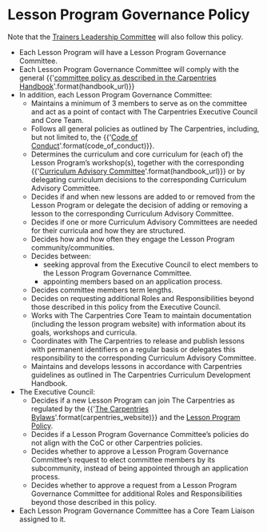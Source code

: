 # Lesson Program Governance Policy

Note that the [Trainers Leadership Committee](https://github.com/carpentries/trainers/blob/main/governance.md) will also follow this policy.

* Each Lesson Program will have a Lesson Program Governance Committee.
* Each Lesson Program Governance Committee will comply with the general {{'[committee policy as described in the Carpentries Handbook]({}/resources/general/committees.html)'.format(handbook_url)}}
* In addition, each Lesson Program Governance Committee:
    * Maintains a minimum of 3 members to serve as on the committee and act as a point of contact with The Carpentries Executive Council and Core Team.
    * Follows all general policies as outlined by The Carpentries, including, but not limited to, the {{'[Code of Conduct]({})'.format(code_of_conduct)}}.
    * Determines the curriculum and core curriculum for (each of) the Lesson Program’s workshop(s), together with the corresponding {{'[Curriculum Advisory Committee]({}/handbooks/curriculum_advisors.html)'.format(handbook_url)}} or by delegating curriculum decisions to the corresponding Curriculum Advisory Committee.
    * Decides if and when new lessons are added to or removed from the Lesson Program or delegate the decision of adding or removing a lesson to the corresponding Curriculum Advisory Committee.
    * Decides if one or more Curriculum Advisory Committees are needed for their curricula and how they are structured.
    * Decides how and how often they engage the Lesson Program community/communities.
    * Decides between:
        * seeking approval from the Executive Council to elect members to the Lesson Program Governance Committee.
        * appointing members based on an application process.
    * Decides committee members term lengths.
    * Decides on requesting additional Roles and Responsibilities beyond those described in this policy from the Executive Council.
    * Works with The Carpentries Core Team to maintain documentation (including the lesson program website) with information about its goals, workshops and curricula.
    * Coordinates with The Carpentries to release and publish lessons with permanent identifiers on a regular basis or delegates this responsibility to the corresponding Curriculum Advisory Committee.
    * Maintains and develops lessons in accordance with Carpentries guidelines as outlined in The Carpentries Curriculum Development Handbook.
* The Executive Council:
    * Decides if a new Lesson Program can join The Carpentries as regulated by the {{'[The Carpentries Bylaws]({}/about-us/governance/#carpentries-bylaws-and-policies)'.format(carpentries_website)}} and the [Lesson Program Policy](lesson-program-governance.md).
    * Decides if a Lesson Program Governance Committee’s policies do not align with the CoC or other Carpentries policies.
    * Decides whether to approve a Lesson Program Governance Committee’s request to elect committee members by its subcommunity, instead of being appointed through an application process.
    * Decides whether to approve a request from a Lesson Program Governance Committee for additional Roles and Responsibilities beyond those described in this policy.
* Each Lesson Program Governance Committee has a Core Team Liaison assigned to it.